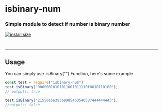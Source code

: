 # isbinary-num 
### Simple module to detect if number is binary number
[![install size](https://packagephobia.now.sh/badge?p=isbinary-num)](https://packagephobia.now.sh/result?p=isbinary-num)
#
------
## Usage
You can simply use .isBinary("") Function, here's some example
```js
const test = require("isbinary-num")
test.isBinary("00000010101011001011110f0010110100");
// outputs: true

test.isBinary("2155665639569985463546587444444445");
//outputs: false
```
